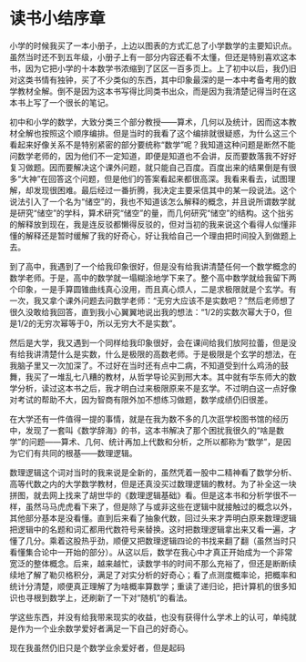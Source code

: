 # 读书小结序章

小学的时候我买了一本小册子，上边以图表的方式汇总了小学数学的主要知识点。虽然当时还不到五年级，小册子上有一部分内容还看不太懂，但还是特别喜欢这本书，因为它把小学的十本数学书浓缩到了区区一百多页上。上了初中以后，我仍旧对这类书情有独钟，买了不少类似的东西，其中印象最深的是一本中考备考用的数学教材全解。倒不是因为这本书写得比同类书出众，而是因为我清楚记得当时在这本书上写了一个很长的笔记。

初中和小学的数学，大致分类三个部分教授——算术，几何以及统计，因而这本教材全解也按照这个顺序编排。但是当时的我看了这个编排就很疑惑，为什么这三个看起来好像关系不是特别紧密的部分要统称“数学”呢？我知道这种问题是断然不能问数学老师的，因为他们不一定知道，即便是知道也不会讲，反而要数落我不好好复习做题。因而要解决这个课外问题，就只能自己百度。百度出来的结果倒是有很多“大神”在回答这个问题，但是他们的答案看起来都很高深。我看来看去，试图理解，却发现很困难。最后经过一番折腾，我决定主要采信其中的某一段说法。这个说法引入了一个名为“储空”的，我也不知道该怎么解释的概念，并且说所谓数学就是研究“储空”的学科，算术研究“储空”的量，而几何研究“储空”的结构。这个拙劣的解释放到现在，我是连反驳都懒得反驳的，但对当初的我来说这个看得人似懂非懂的解释还是暂时缓解了我的好奇心，好让我给自己一个理由把时间投入到做题上去。

到了高中，我遇到了一个给我印象很好，但是没有给我讲清楚任何一个数学概念的数学老师。于是，高中的数学就一塌糊涂地学下来了。整个高中数学就给我留下两个印象，一是手算圆锥曲线真心没用，而且真心烦人，二是求极限就是个玄学。有一次，我又拿个课外问题去问数学老师：“无穷大应该不是实数吧？”然后老师想了很久没敢给我回答，直到我小心翼翼地说出我的想法：“1/2的实数次幂大于0，但是1/2的无穷次幂等于0，所以无穷大不是实数”。

然后是大学，我又遇到一个同样给我印象很好，会在课间给我们放阿拉蕾，但是没有给我讲清楚什么是实数，什么是极限的高数老师。于是极限是个玄学的想法，在我脑子里又一次加深了。不过好在当时还有点中二病，不知道受到什么鸡汤的鼓舞，我买了一堆乱七八糟的教材，从哲学导论买到邢大本。其中就有华东师大的数学分析，读过这本书之后，我才明白过来极限原来不是玄学。不过明白这一点好像对考试的帮助不大，因为智商有限外加不想练习做题，数学成绩仍旧很差。

在大学还有一件值得一提的事情，就是在我为数不多的几次逛学校图书馆的经历中，发现了一套叫《数学辞海》的书，这本书解决了那个困扰我很久的“啥是数学”的问题——算术、几何、统计再加上代数和分析，之所以都称为“数学”，是因为它们有共同的根基——数理逻辑。

数理逻辑这个词对当时的我来说是全新的，虽然凭着一股中二精神看了数学分析、高等代数之内的大学数学教材，但是还真没买过数理逻辑的教材。为了补全这一块拼图，就去网上找来了胡世华的《数理逻辑基础》看。但是这本书和分析学很不一样，虽然马马虎虎看下来了，但是除了与或非这些在逻辑中就接触过的概念以外，其他部分基本是没看懂。直到后来看了抽象代数，回过头来才弄明白原来数理逻辑把逻辑中的名题和词汇都用代数符号来替换。这时把数理逻辑拿出来又看一遍，才懂了几分。乘着这股热乎劲，顺便又把数理逻辑四论的书找来翻了翻（虽然当时只看懂集合论中一开始的部分）。从这以后，数学在我心中才真正开始成为一个非常宽泛的整体概念。后来，越来越忙，读数学书的时间不那么充裕了，但还是断断续续地了解了勒贝格积分，满足了对实分析的好奇心；看了点测度概率论，把概率和统计分清楚，顺便真正理解了为啥概率算数学；重读了递归论，把计算机的很多知识也寻根到数学上，还刷新了一下对“随机”的看法。

学这些东西，并没有给我带来现实的收益，也没有获得什么学术上的认可，单纯就是作为一个业余数学爱好者满足一下自己的好奇心。

现在我虽然仍旧只是个数学业余爱好者，但是起码

